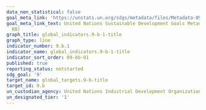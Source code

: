 ```yaml
---
data_non_statistical: false
goal_meta_link: 'https://unstats.un.org/sdgs/metadata/files/Metadata-09-0B-01.pdf '
goal_meta_link_text: United Nations Sustainable Development Goals Metadata (PDF 332
  KB)
graph_title: global_indicators.9-b-1-title
graph_type: line
indicator_number: 9.b.1
indicator_name: global_indicators.9-b-1-title
indicator_sort_order: 09-bb-01
published: true
reporting_status: notstarted
sdg_goal: '9'
target_name: global_targets.9-b-title
target_id: 9.b
un_custodian_agency: United Nations Industrial Development Organization (UNIDO)
un_designated_tier: '1'
---
```

